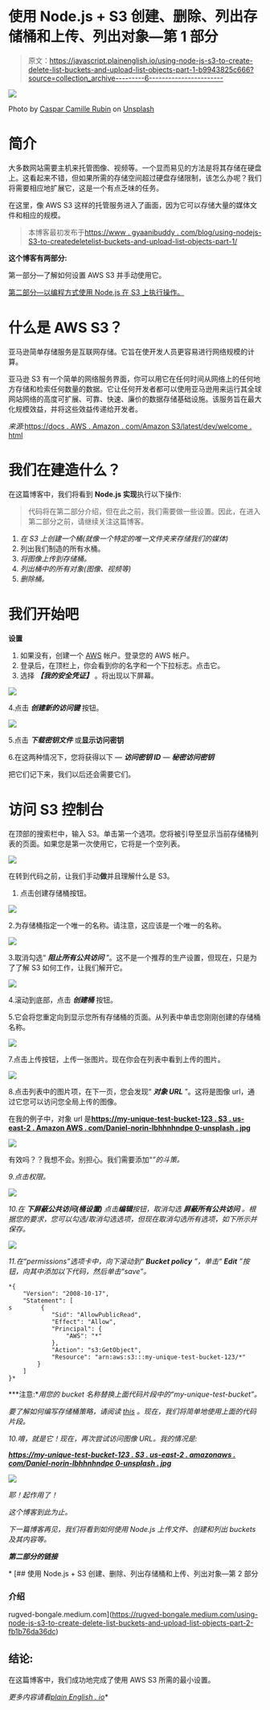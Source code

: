 # 使用 Node.js + S3 创建、删除、列出存储桶和上传、列出对象—第 1 部分

> 原文：<https://javascript.plainenglish.io/using-node-js-s3-to-create-delete-list-buckets-and-upload-list-objects-part-1-b9943825c666?source=collection_archive---------6----------------------->

![](img/d8dee8fb358920c83e6057776f1e543f.png)

Photo by [Caspar Camille Rubin](https://unsplash.com/@casparrubin?utm_source=medium&utm_medium=referral) on [Unsplash](https://unsplash.com?utm_source=medium&utm_medium=referral)

# **简介**

大多数网站需要主机来托管图像、视频等。一个显而易见的方法是将其存储在硬盘上。这看起来不错，但如果所需的存储空间超过硬盘存储限制，该怎么办呢？我们将需要相应地扩展它，这是一个有点乏味的任务。

在这里，像 AWS S3 这样的托管服务进入了画面，因为它可以存储大量的媒体文件和相应的规模。

> 本博客最初发布于[https://www . gyaanibuddy . com/blog/using-nodejs-S3-to-createdeletelist-buckets-and-upload-list-objects-part-1/](https://www.gyaanibuddy.com/blog/using-nodejs-s3-to-createdeletelist-buckets-and-upload-list-objects-part-1/)

**这个博客有两部分:**

第一部分—了解如何设置 AWS S3 并手动使用它。

[第二部分—以编程方式使用 Node.js 在 S3 上执行操作。](https://medium.com/@rugved-bongale/using-node-js-s3-to-create-delete-list-buckets-and-upload-list-objects-part-2-fb1b76da36dc)

# **什么是 AWS S3？**

亚马逊简单存储服务是互联网存储。它旨在使开发人员更容易进行网络规模的计算。

亚马逊 S3 有一个简单的网络服务界面，你可以用它在任何时间从网络上的任何地方存储和检索任何数量的数据。它让任何开发者都可以使用亚马逊用来运行其全球网站网络的高度可扩展、可靠、快速、廉价的数据存储基础设施。该服务旨在最大化规模效益，并将这些效益传递给开发者。

*来源:*[https://docs . AWS . Amazon . com/Amazon S3/latest/dev/welcome . html](https://docs.aws.amazon.com/AmazonS3/latest/dev/Welcome.html)

# **我们在建造什么？**

在这篇博客中，我们将看到 **Node.js 实现**执行以下操作:

> 代码将在第二部分介绍，但在此之前，我们需要做一些设置。因此，在进入第二部分之前，请继续关注这篇博客。

1.  *在 S3 上创建一个桶(就像一个特定的唯一文件夹来存储我们的媒体)*
2.  列出我们制造的所有水桶。
3.  *将图像上传到存储桶。*
4.  *列出桶中的所有对象(图像、视频等)*
5.  *删除桶。*

# 我们开始吧

**设置**

1.  如果没有，创建一个 [AWS](https://aws.amazon.com/) 帐户。登录您的 AWS 帐户。
2.  登录后，在顶栏上，你会看到你的名字和一个下拉标志。点击它。
3.  选择 ***【我的安全凭证】*** 。将出现以下屏幕。

![](img/3cd1ace7b168b2222abfa1a38f8efc75.png)

4.点击 ***创建新的访问键*** 按钮。

![](img/1189f2dcfdaac72ac3821cda3fc8a7ea.png)

5.点击 ***下载密钥文件*** 或**显示访问密钥**

6.在这两种情况下，您将获得以下
— ***访问密钥 ID***
— ***秘密访问密钥***

把它们记下来，我们以后还会需要它们。

# **访问 S3 控制台**

在顶部的搜索栏中，输入 S3。单击第一个选项。您将被引导至显示当前存储桶列表的页面。如果您是第一次使用它，它将是一个空列表。

![](img/fc7c86d089c4faea768ff61a530e6f3c.png)

在转到代码之前，让我们手动**做**并且理解什么是 S3。

1.  点击创建存储桶按钮。

![](img/80e9796e115d9c143912c472ff70e812.png)

2.为存储桶指定一个唯一的名称。请注意，这应该是一个唯一的名称。

![](img/834b89d3a78bdcd778e29048e486b948.png)

3.取消勾选“ ***阻止所有公共访问*** ”。这不是一个推荐的生产设置，但现在，只是为了了解 S3 如何工作，让我们解开它。

![](img/fc27e9a235b775e11806ca45c18f9c3a.png)

4.滚动到底部，点击 ***创建桶*** 按钮。

5.它会将您重定向到显示您所有存储桶的页面。从列表中单击您刚刚创建的存储桶名称。

![](img/75d6b13c04353b0ab2142d970d8ee4f9.png)

7.点击上传按钮，上传一张图片。现在你会在列表中看到上传的图片。

![](img/ed334786db40a166a7f3c386651041ef.png)

8.点击列表中的图片项，在下一页，您会发现“ ***对象 URL*** ”。这将是图像 url，通过它您可以访问您全局上传的图像。

在我的例子中，对象 url 是[**https://my-unique-test-bucket-123 . S3 . us-east-2 . Amazon AWS . com/Daniel-norin-lbhhnhndpe 0-unsplash . jpg**](https://my-unique-test-bucket-123.s3.us-east-2.amazonaws.com/daniel-norin-lBhhnhndpE0-unsplash.jpg)

![](img/4091ba77ffcc98fd51baba6611f51516.png)

有效吗？？我想不会。别担心。我们需要添加“*”的斗策。*

*9.点击权限。*

*![](img/461bdda5049a54e8fb6e9133effc71ed.png)*

*10.在 ***下屏蔽公共访问(桶设置)*** 点击**编辑**按钮，取消勾选 ***屏蔽所有公共访问*** 。根据您的要求，您可以勾选/取消勾选选项，但现在取消勾选所有选项，如下所示并保存。*

*![](img/085c9606e7c5c7c0a0e7f215be119ec9.png)*

*11.在“permissions”选项卡中，向下滚动到“ ***Bucket policy*** ”，单击“ ***Edit*** ”按钮，向其中添加以下代码，然后单击“save”。*

```
*{
    "Version": "2008-10-17",
    "Statement": [
s        {
            "Sid": "AllowPublicRead",
            "Effect": "Allow",
            "Principal": {
                "AWS": "*"
            },
            "Action": "s3:GetObject",
            "Resource": "arn:aws:s3:::my-unique-test-bucket-123/*"
        }
    ]
}*
```

***注意:**用您的 bucket 名称替换上面代码片段中的“my-unique-test-bucket”。*

*要了解如何编写存储桶策略，请阅读 [this](https://docs.aws.amazon.com/AmazonS3/latest/dev/example-bucket-policies.html) 。现在，我们将简单地使用上面的代码片段。*

*10.唷，就是它！现在，再次尝试访问图像 URL。我的情况是:*

*[**https://my-unique-test-bucket-123 . S3 . us-east-2 . amazonaws . com/Daniel-norin-lbhhnhndpe 0-unsplash . jpg**](https://my-unique-test-bucket-123.s3.us-east-2.amazonaws.com/daniel-norin-lBhhnhndpE0-unsplash.jpg)*

*![](img/5d6425531c4680f307730205162258aa.png)*

*耶！起作用了！*

*这个博客到此为止。*

*下一篇博客再见，我们将看到如何使用 Node.js 上传文件、创建和列出 buckets 及其内容等。*

***第二部分的链接***

*[](https://rugved-bongale.medium.com/using-node-js-s3-to-create-delete-list-buckets-and-upload-list-objects-part-2-fb1b76da36dc) [## 使用 Node.js + S3 创建、删除、列出存储桶和上传、列出对象—第 2 部分

### 介绍

rugved-bongale.medium.com](https://rugved-bongale.medium.com/using-node-js-s3-to-create-delete-list-buckets-and-upload-list-objects-part-2-fb1b76da36dc) 

## **结论:**

在这篇博客中，我们成功地完成了使用 AWS S3 所需的最小设置。

*更多内容请看*[*plain English . io*](http://plainenglish.io/)*